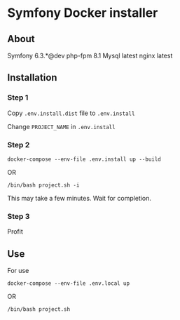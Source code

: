 # Symfony Docker installer

## About 
Symfony 6.3.*@dev
php-fpm 8.1
Mysql latest
nginx latest

## Installation
### Step 1
Copy `.env.install.dist` file to `.env.install`

Change `PROJECT_NAME` in `.env.install`

### Step 2
```console
docker-compose --env-file .env.install up --build
```
OR
```console
/bin/bash project.sh -i
```

This may take a few minutes. Wait for completion.

### Step 3
Profit

## Use

For use 
```console
docker-compose --env-file .env.local up
```
OR
```console
/bin/bash project.sh
```